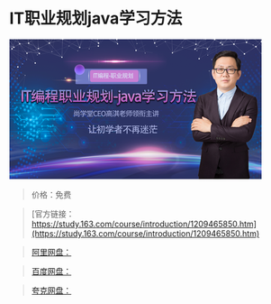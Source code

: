 # IT职业规划java学习方法

![img](../../../assets/study163/free/58ca31d4d06b4609af0fe4e602c58b7b.png)

> 价格：免费

> [官方链接：https://study.163.com/course/introduction/1209465850.htm](https://study.163.com/course/introduction/1209465850.htm)

> [阿里网盘：]()

> [百度网盘：]()

> [夸克网盘：]()
